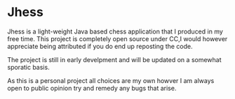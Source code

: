 # Jhess
Jhess is a light-weight Java based chess application that I produced in my free time.
This project is completely open source under CC,I would however appreciate being attributed if you do end up reposting the code.

The project is still in early develpment and will be updated on a somewhat sporatic basis.

As this is a personal project all choices are my own howver I am always open to public opinion try and remedy any bugs that arise.
